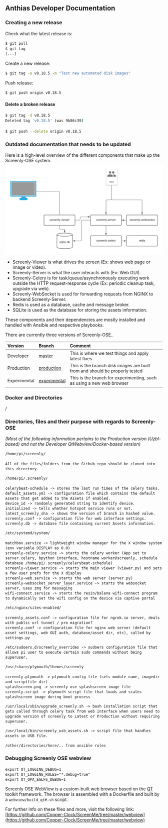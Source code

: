 ## Anthias Developer Documentation

### Creating a new release

Check what the latest release is:

```bash
$ git pull
$ git tag
[...]
```

Create a new release:

```bash
$ git tag -a v0.18.5 -m "Test new automated disk images"
```

Push release:
```bash
$ git push origin v0.18.5
```

#### Delete a broken release

```bash
$ git tag -d v0.18.5                                                                                                                                                                          [±master ✓]
Deleted tag 'v0.18.5' (was 9b86c39)

$ git push --delete origin v0.18.5                                                                                                                                                            [±master ✓]
```


### Outdated documentation that needs to be updated

Here is a high-level overview of the different components that make up the Screenly-OSE system.
![Screenly-OSE Diagram Overview](https://raw.githubusercontent.com/Copper-Clock/ScreenMe/main/docs/images/screenly-ose-diagram-overview.png)

* Screenly-Viewer is what drives the screen (Ex: shows web page or image or video).
* Screenly-Server is what the user interacts with (Ex: Web GUI).
* Screenly-Celery is for task/queue/asynchronously executing work outside the HTTP request-response cycle (Ex: periodic cleanup task, upgrade via web).
* Screenly-WebSocket is used for forwarding requests from NGINX to backend Screenly-Server.
* Redis is used as a database, cache and message broker.
* SQLite is used as the database for storing the assets information.

These components and their dependencies are mostly installed and handled with Ansible and respective playbooks.

There are currently three versions of Screenly-OSE..

| Version       | Branch     | Comment    |
| :------------- | :---------- | :----------- |
|  Developer | [master](https://github.com/Copper-Clock/ScreenMe)   | This is where we test things and apply latest fixes   |
|  Production | [production](https://github.com/Copper-Clock/ScreenMe/tree/production)   | This is the branch disk images are built from and should be properly tested    |
|  Experimental | [experimental](https://github.com/Copper-Clock/ScreenMe/tree/experimental)   | This is the branch for experimenting, such as using a new web browser    |


### Docker and Directories

/

### Directories, files and their purpose with regards to Screenly-OSE
_(Most of the following information pertains to the Production version (Uzbl-based) and not the Developer QtWebview/Docker-based version)_

```
/home/pi/screenly/

All of the files/folders from the Github repo should be cloned into this directory.
```

```
/home/pi/.screenly/

celerybeat-schedule -> stores the last run times of the celery tasks.
default_assets.yml -> configuration file which contains the default assets that get added to the Assets if enabled.
device_id -> randomly generated string to identify device.
initialized -> tells whether hotspot service runs or not.
latest_screenly_sha -> shows the version of branch in hashed value.
screenly.conf -> configuration file for web interface settings.
screenly.db -> database file containing current Assets information.
```


```
/etc/systemd/system/

matchbox.service -> lightweight window manager for the X window system (env variable DISPLAY as 0.0)
screenly-celery.service -> starts the celery worker (App set to server.celery, bpython interface, hostname worker@screenly, schedule database /home/pi/.screenly/celerybeat-schedule)
screenly-viewer.service -> starts the main viewer (viewer.py) and sets a few user prefs for the X display
screenly-web.service -> starts the web server (server.py)
screenly-websocket_server_layer.service -> starts the websocket server, uses zmq for messaging
wifi-connect.service -> starts the resin/balena wifi-connect program to dynamically set the wifi config on the device via captive portal
```

```
/etc/nginx/sites-enabled/

screenly_assets.conf -> configuration file for ngrok.io server, deals with public url tunnel / pro migration?
screenly.conf -> configuration file for nginx web server (default asset settings, web GUI auth, database/asset dir, etc), called by settings.py
```

```
/etc/sudoers.d/screenly_overrides -> sudoers configuration file that allows pi user to execute certain sudo commands without being superuser.
```

```
/usr/share/plymouth/themes/screenly

screenly.plymouth -> plymouth config file (sets module name, imagedir and scriptfile dir)
splashscreen.png -> screenly ose splashscreen image file
screenly.script -> plymouth script file that loads and scales splashscreen image during boot process
```

```
/usr/local/sbin/upgrade_screenly.sh -> bash installation script that gets called through celery task from web interface when users need to upgrade version of screenly to Latest or Production without requiring superuser.
```

```
/usr/local/bin/screenly_usb_assets.sh -> script file that handles assets in USB file.
```

`/other/directories/here/.. from ansible roles`


### Debugging Screenly OSE webview

```
export QT_LOGGING_DEBUG=1
export QT_LOGGING_RULES="*.debug=true"
export QT_QPA_EGLFS_DEBUG=1
```

Screenly OSE WebView is a custom-built web browser based on the [QT](https://www.qt.io/) toolkit framework.
The browser is assembled with a Dockerfile and built by a `webview/build_qt#.sh` script.

For further info on these files and more, visit the following link: [https://github.com/Copper-Clock/ScreenMe/tree/master/webview](https://github.com/Copper-Clock/ScreenMe/tree/master/webview)
